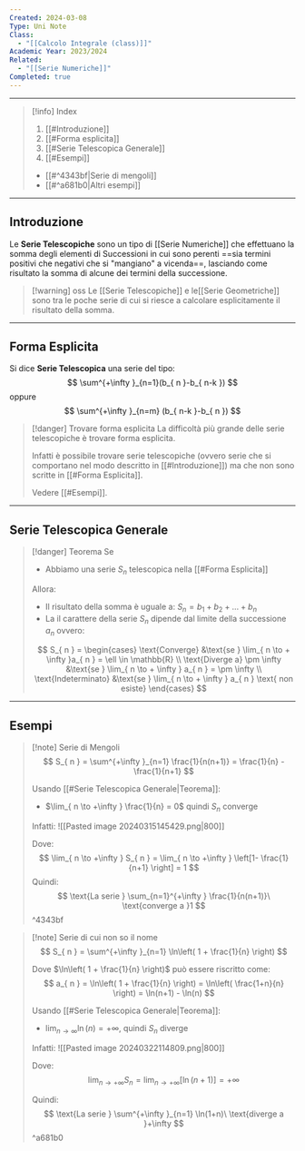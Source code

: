```yaml
---
Created: 2024-03-08
Type: Uni Note
Class:
  - "[[Calcolo Integrale (class)]]"
Academic Year: 2023/2024
Related:
  - "[[Serie Numeriche]]"
Completed: true
---
```

---

>[!info] Index
>1. [[#Introduzione]]
>2. [[#Forma esplicita]]
>3. [[#Serie Telescopica Generale]]
>4. [[#Esempi]]
>	- [[#^4343bf|Serie di mengoli]]
>	- [[#^a681b0|Altri esempi]]

---
## Introduzione 

Le **Serie Telescopiche** sono un tipo di [[Serie Numeriche]] che effettuano la somma degli elementi di Successioni in cui sono perenti ==sia termini positivi che negativi che si "mangiano" a vicenda==, lasciando come risultato la somma di alcune dei termini della successione.

>[!warning] oss
>Le [[Serie Telescopiche]] e le[[Serie Geometriche]] sono tra le poche serie di cui si riesce a calcolare esplicitamente il risultato della somma.

---
## Forma Esplicita

Si dice **Serie Telescopica** una serie del tipo:
$$
\sum^{+\infty }_{n=1}(b_{ n }-b_{ n-k })
$$
oppure
$$
\sum^{+\infty }_{n=m} (b_{ n-k }-b_{ n })
$$

>[!danger] Trovare forma esplicita
>La difficoltà più grande delle serie telescopiche è trovare forma esplicita.
>
>Infatti è possibile trovare serie telescopiche (ovvero serie che si comportano nel modo descritto in [[#Introduzione]]) ma che non sono scritte in [[#Forma Esplicita]].
>
> Vedere [[#Esempi]].

---
## Serie Telescopica Generale

>[!danger] Teorema
>Se 
>- Abbiamo una serie $S_{n}$ telescopica nella [[#Forma Esplicita]]
>
>Allora:
>- Il risultato della somma è uguale a: $S_{n}= b_{1} + b_{2} + \dots + b_{n}$
>- La il carattere della serie $S_{n}$ dipende dal limite della successione $a_{ n }$ ovvero:
>
>$$
>S_{ n } = \begin{cases}
>\text{Converge} &\text{se } \lim_{ n \to + \infty }a_{ n } = \ell \in \mathbb{R} \\
>\text{Diverge a} \pm \infty  &\text{se } \lim_{ n \to + \infty } a_{ n } = \pm \infty \\
>\text{Indeterminato} &\text{se } \lim_{ n \to + \infty } a_{ n } \text{ non esiste}
>\end{cases}
>$$

---
## Esempi

>[!note] Serie di Mengoli
>$$
>S_{ n } = \sum^{+\infty }_{n=1} \frac{1}{n(n+1)} = \frac{1}{n} - \frac{1}{n+1}
>$$
>
>Usando [[#Serie Telescopica Generale|Teorema]]:
>-  $\lim_{ n \to +\infty } \frac{1}{n} = 0$ quindi $S_{ n }$ converge
>
>Infatti: 
>	![[Pasted image 20240315145429.png|800]]
>
> Dove: 
>$$
>\lim_{ n \to +\infty } S_{ n } = \lim_{ n \to +\infty } \left[1- \frac{1}{n+1} \right] = 1
>$$
>Quindi:
>$$
>\text{La serie } \sum_{n=1}^{+\infty } \frac{1}{n(n+1)}\ \text{converge a }1
>$$
^4343bf

>[!note] Serie di cui non so il nome
>$$
>S_{ n } = \sum^{+\infty }_{n=1} \ln\left( 1 + \frac{1}{n} \right)
>$$
>
>Dove $\ln\left( 1 + \frac{1}{n} \right)$ può essere riscritto come:
>$$
>a_{ n } = \ln\left( 1 + \frac{1}{n} \right) =  \ln\left( \frac{1+n}{n} \right) =  \ln(n+1) - \ln(n)
>$$
>
>Usando [[#Serie Telescopica Generale|Teorema]]:
>- $\lim_{ n \to \infty }\ln(n) =+\infty$, quindi $S_{ n }$ diverge
>
>Infatti: 
>	![[Pasted image 20240322114809.png|800]]
>
>Dove:
>$$
>\lim_{ n \to +\infty } S_{n} = \lim_{ n \to +\infty } \big[\ln(n+1)\big] = +\infty 
>$$
>
>Quindi:
>$$
>\text{La serie } \sum^{+\infty }_{n=1} \ln(1+n)\ \text{diverge a }+\infty 
>$$
^a681b0
